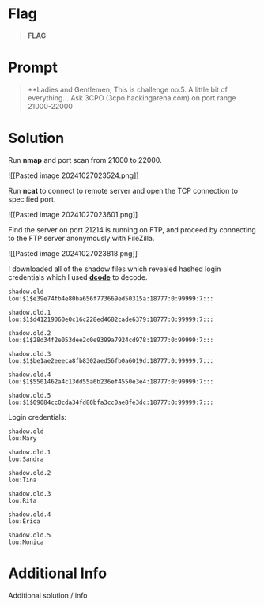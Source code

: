 # Flag

> **FLAG**

# Prompt

> **Ladies and Gentlemen,
> This is challenge no.5.
> A little bit of everything...
> Ask 3CPO (3cpo.hackingarena.com) on port range 21000-22000

# Solution

Run **nmap** and port scan from 21000 to 22000. 

![[Pasted image 20241027023524.png]]

Run **ncat** to connect to remote server and open the TCP connection to specified port.

![[Pasted image 20241027023601.png]]

Find the server on port 21214 is running on FTP, and proceed by connecting to the FTP server anonymously with FileZilla.

![[Pasted image 20241027023818.png]]

I downloaded all of the shadow files which revealed hashed login credentials which I used **[dcode](https://www.dcode.fr/md5-hash)** to decode.

```
shadow.old
lou:$1$e39e74fb4e80ba656f773669ed50315a:18777:0:99999:7:::

shadow.old.1
lou:$1$d41219060e0c16c228ed4682cade6379:18777:0:99999:7:::

shadow.old.2
lou:$1$28d34f2e053dee2c0e9399a7924cd978:18777:0:99999:7:::

shadow.old.3
lou:$1$be1ae2eeeca8fb8302aed56fb0a6019d:18777:0:99999:7:::

shadow.old.4
lou:$1$5501462a4c13dd55a6b236ef4550e3e4:18777:0:99999:7:::

shadow.old.5
lou:$1$09084cc0cda34fd80bfa3cc0ae8fe3dc:18777:0:99999:7:::
```

Login credentials:

```
shadow.old
lou:Mary

shadow.old.1
lou:Sandra

shadow.old.2
lou:Tina

shadow.old.3
lou:Rita

shadow.old.4
lou:Erica

shadow.old.5
lou:Monica
```
# Additional Info

Additional solution / info